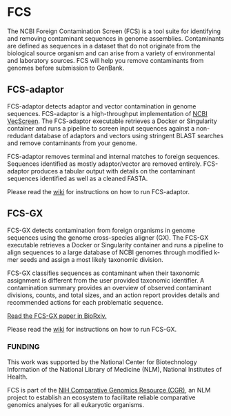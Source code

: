# FCS

The NCBI Foreign Contamination Screen (FCS) is a tool suite for identifying and removing contaminant sequences in genome assemblies. Contaminants are defined as sequences in a dataset that do not originate from the biological source organism and can arise from a variety of environmental and laboratory sources. FCS will help you remove contaminants from genomes before submission to GenBank.

## FCS-adaptor
FCS-adaptor detects adaptor and vector contamination in genome sequences. FCS-adaptor is a high-throughput implementation of [NCBI VecScreen](https://www.ncbi.nlm.nih.gov/tools/vecscreen/about/). The FCS-adaptor executable retrieves a Docker or Singularity container and runs a pipeline to screen input sequences against a non-redudant database of adaptors and vectors using stringent BLAST searches and remove contaminants from your genome.

FCS-adaptor removes terminal and internal matches to foreign sequences. Sequences identified as mostly adaptor/vector are removed entirely. FCS-adaptor produces a tabular output with details on the contaminant sequences identified as well as a cleaned FASTA.

Please read the [wiki](https://github.com/ncbi/fcs/wiki/FCS-adaptor) for instructions on how to run FCS-adaptor.

## FCS-GX
FCS-GX detects contamination from foreign organisms in genome sequences using the genome cross-species aligner (GX). The FCS-GX executable retrieves a Docker or Singularity container and runs a pipeline to align sequences to a large database of NCBI genomes through modified k-mer seeds and assign a most likely taxonomic division.

FCS-GX classifies sequences as contaminant when their taxonomic assignment is different from the user provided taxonomic identifier. A contamination summary provides an overview of observed contaminant divisions, counts, and total sizes, and an action report provides details and recommended actions for each problematic sequence. 

[Read the FCS-GX paper in BioRxiv.](https://www.biorxiv.org/content/10.1101/2023.06.02.543519v1)  

Please read the [wiki](https://github.com/ncbi/fcs/wiki/FCS-GX) for instructions on how to run FCS-GX.

### FUNDING
This work was supported by the National Center for Biotechnology Information of the National Library of Medicine (NLM), National Institutes of Health.

FCS is part of the [NIH Comparative Genomics Resource (CGR)](https://www.ncbi.nlm.nih.gov/comparative-genomics-resource/), an NLM project to establish an ecosystem to facilitate reliable comparative genomics analyses for all eukaryotic organisms.
